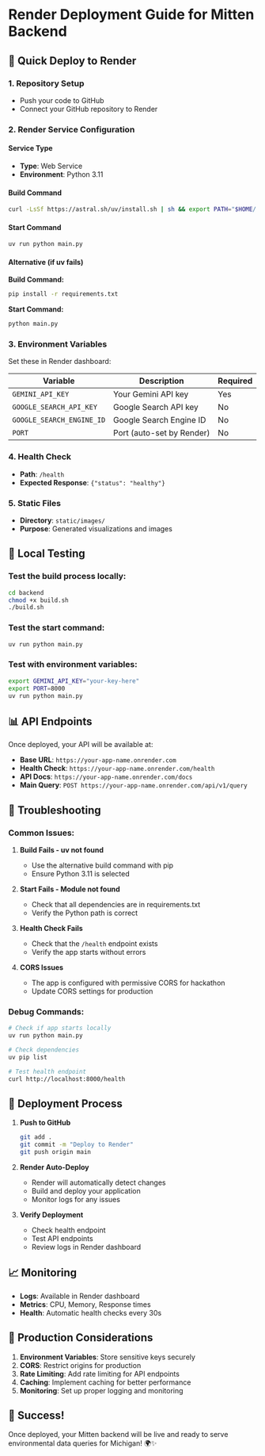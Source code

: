 # Render Deployment Guide for Mitten Backend

## 🚀 Quick Deploy to Render

### 1. Repository Setup

- Push your code to GitHub
- Connect your GitHub repository to Render

### 2. Render Service Configuration

#### Service Type

- **Type**: Web Service
- **Environment**: Python 3.11

#### Build Command

```bash
curl -LsSf https://astral.sh/uv/install.sh | sh && export PATH="$HOME/.local/bin:$PATH" && uv sync
```

#### Start Command

```bash
uv run python main.py
```

#### Alternative (if uv fails)

**Build Command:**

```bash
pip install -r requirements.txt
```

**Start Command:**

```bash
python main.py
```

### 3. Environment Variables

Set these in Render dashboard:

| Variable                  | Description               | Required |
| ------------------------- | ------------------------- | -------- |
| `GEMINI_API_KEY`          | Your Gemini API key       | Yes      |
| `GOOGLE_SEARCH_API_KEY`   | Google Search API key     | No       |
| `GOOGLE_SEARCH_ENGINE_ID` | Google Search Engine ID   | No       |
| `PORT`                    | Port (auto-set by Render) | No       |

### 4. Health Check

- **Path**: `/health`
- **Expected Response**: `{"status": "healthy"}`

### 5. Static Files

- **Directory**: `static/images/`
- **Purpose**: Generated visualizations and images

## 🔧 Local Testing

### Test the build process locally:

```bash
cd backend
chmod +x build.sh
./build.sh
```

### Test the start command:

```bash
uv run python main.py
```

### Test with environment variables:

```bash
export GEMINI_API_KEY="your-key-here"
export PORT=8000
uv run python main.py
```

## 📊 API Endpoints

Once deployed, your API will be available at:

- **Base URL**: `https://your-app-name.onrender.com`
- **Health Check**: `https://your-app-name.onrender.com/health`
- **API Docs**: `https://your-app-name.onrender.com/docs`
- **Main Query**: `POST https://your-app-name.onrender.com/api/v1/query`

## 🐛 Troubleshooting

### Common Issues:

1. **Build Fails - uv not found**

   - Use the alternative build command with pip
   - Ensure Python 3.11 is selected

2. **Start Fails - Module not found**

   - Check that all dependencies are in requirements.txt
   - Verify the Python path is correct

3. **Health Check Fails**

   - Check that the `/health` endpoint exists
   - Verify the app starts without errors

4. **CORS Issues**
   - The app is configured with permissive CORS for hackathon
   - Update CORS settings for production

### Debug Commands:

```bash
# Check if app starts locally
uv run python main.py

# Check dependencies
uv pip list

# Test health endpoint
curl http://localhost:8000/health
```

## 🔄 Deployment Process

1. **Push to GitHub**

   ```bash
   git add .
   git commit -m "Deploy to Render"
   git push origin main
   ```

2. **Render Auto-Deploy**

   - Render will automatically detect changes
   - Build and deploy your application
   - Monitor logs for any issues

3. **Verify Deployment**
   - Check health endpoint
   - Test API endpoints
   - Review logs in Render dashboard

## 📈 Monitoring

- **Logs**: Available in Render dashboard
- **Metrics**: CPU, Memory, Response times
- **Health**: Automatic health checks every 30s

## 🎯 Production Considerations

1. **Environment Variables**: Store sensitive keys securely
2. **CORS**: Restrict origins for production
3. **Rate Limiting**: Add rate limiting for API endpoints
4. **Caching**: Implement caching for better performance
5. **Monitoring**: Set up proper logging and monitoring

## 🚀 Success!

Once deployed, your Mitten backend will be live and ready to serve environmental data queries for Michigan! 🌍✨
